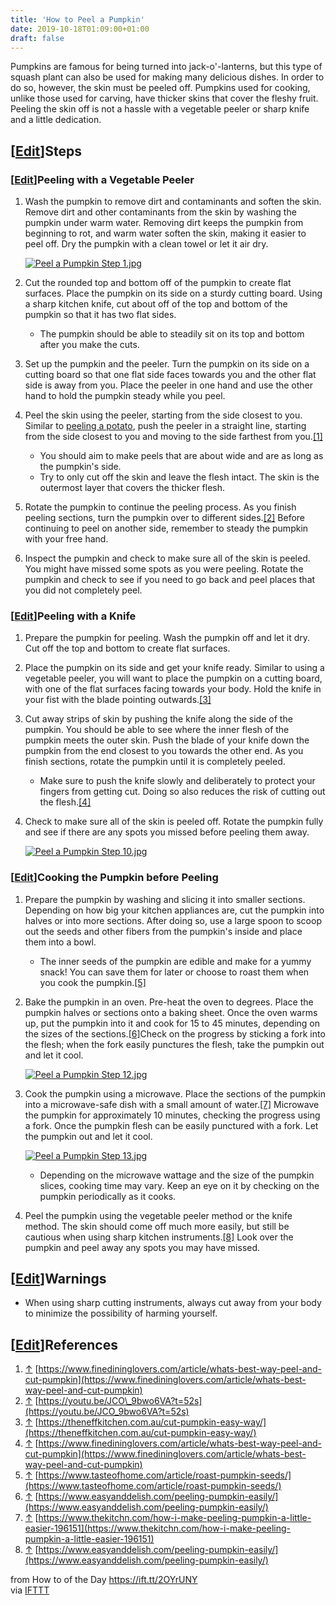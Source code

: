 ```yaml
---
title: 'How to Peel a Pumpkin'
date: 2019-10-18T01:09:00+01:00
draft: false
---
```


Pumpkins are famous for being turned into jack-o'-lanterns, but this type of squash plant can also be used for making many delicious dishes. In order to do so, however, the skin must be peeled off. Pumpkins used for cooking, unlike those used for carving, have thicker skins that cover the fleshy fruit. Peeling the skin off is not a hassle with a vegetable peeler or sharp knife and a little dedication.

\[[Edit](https://www.wikihow.com/index.php?title=Peel-a-Pumpkin&action=edit&section=1 "Edit section: Steps")\]Steps
-------------------------------------------------------------------------------------------------------------------

### \[[Edit](https://www.wikihow.com/index.php?title=Peel-a-Pumpkin&action=edit&section=2 "Edit section: Peeling with a Vegetable Peeler")\]Peeling with a Vegetable Peeler

1.  Wash the pumpkin to remove dirt and contaminants and soften the skin. Remove dirt and other contaminants from the skin by washing the pumpkin under warm water. Removing dirt keeps the pumpkin from beginning to rot, and warm water soften the skin, making it easier to peel off. Dry the pumpkin with a clean towel or let it air dry.  
      
    
    [![Peel a Pumpkin Step 1.jpg](https://www.wikihow.com/images/thumb/c/c6/Peel-a-Pumpkin-Step-1.jpg/aid11303243-v4-728px-Peel-a-Pumpkin-Step-1.jpg)](https://www.wikihow.com/Image:Peel-a-Pumpkin-Step-1.jpg)
    
2.  Cut the rounded top and bottom off of the pumpkin to create flat surfaces. Place the pumpkin on its side on a sturdy cutting board. Using a sharp kitchen knife, cut about off of the top and bottom of the pumpkin so that it has two flat sides.  
      
    *   The pumpkin should be able to steadily sit on its top and bottom after you make the cuts.
3.  Set up the pumpkin and the peeler. Turn the pumpkin on its side on a cutting board so that one flat side faces towards you and the other flat side is away from you. Place the peeler in one hand and use the other hand to hold the pumpkin steady while you peel.  
      
    
4.  Peel the skin using the peeler, starting from the side closest to you. Similar to [peeling a potato](https://www.wikihow.com/Peel-a-Potato "Peel a Potato"), push the peeler in a straight line, starting from the side closest to you and moving to the side farthest from you.[\[1\]](#_note-1)  
      
    *   You should aim to make peels that are about wide and are as long as the pumpkin's side.
    *   Try to only cut off the skin and leave the flesh intact. The skin is the outermost layer that covers the thicker flesh.
5.  Rotate the pumpkin to continue the peeling process. As you finish peeling sections, turn the pumpkin over to different sides.[\[2\]](#_note-2) Before continuing to peel on another side, remember to steady the pumpkin with your free hand.  
      
    
6.  Inspect the pumpkin and check to make sure all of the skin is peeled. You might have missed some spots as you were peeling. Rotate the pumpkin and check to see if you need to go back and peel places that you did not completely peel.  
      
    

### \[[Edit](https://www.wikihow.com/index.php?title=Peel-a-Pumpkin&action=edit&section=3 "Edit section: Peeling with a Knife")\]Peeling with a Knife

1.  Prepare the pumpkin for peeling. Wash the pumpkin off and let it dry. Cut off the top and bottom to create flat surfaces.  
      
    
2.  Place the pumpkin on its side and get your knife ready. Similar to using a vegetable peeler, you will want to place the pumpkin on a cutting board, with one of the flat surfaces facing towards your body. Hold the knife in your fist with the blade pointing outwards.[\[3\]](#_note-3)  
      
    
3.  Cut away strips of skin by pushing the knife along the side of the pumpkin. You should be able to see where the inner flesh of the pumpkin meets the outer skin. Push the blade of your knife down the pumpkin from the end closest to you towards the other end. As you finish sections, rotate the pumpkin until it is completely peeled.  
      
    *   Make sure to push the knife slowly and deliberately to protect your fingers from getting cut. Doing so also reduces the risk of cutting out the flesh.[\[4\]](#_note-4)
4.  Check to make sure all of the skin is peeled off. Rotate the pumpkin fully and see if there are any spots you missed before peeling them away.  
      
    
    [![Peel a Pumpkin Step 10.jpg](https://www.wikihow.com/images/thumb/d/d7/Peel-a-Pumpkin-Step-10.jpg/aid11303243-v4-728px-Peel-a-Pumpkin-Step-10.jpg)](https://www.wikihow.com/Image:Peel-a-Pumpkin-Step-10.jpg)
    

### \[[Edit](https://www.wikihow.com/index.php?title=Peel-a-Pumpkin&action=edit&section=4 "Edit section: Cooking the Pumpkin before Peeling")\]Cooking the Pumpkin before Peeling

1.  Prepare the pumpkin by washing and slicing it into smaller sections. Depending on how big your kitchen appliances are, cut the pumpkin into halves or into more sections. After doing so, use a large spoon to scoop out the seeds and other fibers from the pumpkin's inside and place them into a bowl.  
      
    *   The inner seeds of the pumpkin are edible and make for a yummy snack! You can save them for later or choose to roast them when you cook the pumpkin.[\[5\]](#_note-5)
2.  Bake the pumpkin in an oven. Pre-heat the oven to degrees. Place the pumpkin halves or sections onto a baking sheet. Once the oven warms up, put the pumpkin into it and cook for 15 to 45 minutes, depending on the sizes of the sections.[\[6\]](#_note-6)Check on the progress by sticking a fork into the flesh; when the fork easily punctures the flesh, take the pumpkin out and let it cool.  
      
    
    [![Peel a Pumpkin Step 12.jpg](https://www.wikihow.com/images/thumb/6/61/Peel-a-Pumpkin-Step-12.jpg/aid11303243-v4-728px-Peel-a-Pumpkin-Step-12.jpg)](https://www.wikihow.com/Image:Peel-a-Pumpkin-Step-12.jpg)
    
3.  Cook the pumpkin using a microwave. Place the sections of the pumpkin into a microwave-safe dish with a small amount of water.[\[7\]](#_note-7) Microwave the pumpkin for approximately 10 minutes, checking the progress using a fork. Once the pumpkin flesh can be easily punctured with a fork. Let the pumpkin out and let it cool.  
      
    
    [![Peel a Pumpkin Step 13.jpg](https://www.wikihow.com/images/thumb/3/32/Peel-a-Pumpkin-Step-13.jpg/aid11303243-v4-728px-Peel-a-Pumpkin-Step-13.jpg)](https://www.wikihow.com/Image:Peel-a-Pumpkin-Step-13.jpg)
    
    *   Depending on the microwave wattage and the size of the pumpkin slices, cooking time may vary. Keep an eye on it by checking on the pumpkin periodically as it cooks.
4.  Peel the pumpkin using the vegetable peeler method or the knife method. The skin should come off much more easily, but still be cautious when using sharp kitchen instruments.[\[8\]](#_note-8) Look over the pumpkin and peel away any spots you may have missed.  
      
    

\[[Edit](https://www.wikihow.com/index.php?title=Peel-a-Pumpkin&action=edit&section=5 "Edit section: Warnings")\]Warnings
-------------------------------------------------------------------------------------------------------------------------

*   When using sharp cutting instruments, always cut away from your body to minimize the possibility of harming yourself.

\[[Edit](https://www.wikihow.com/index.php?title=Peel-a-Pumpkin&action=edit&section=6 "Edit section: References")\]References
-----------------------------------------------------------------------------------------------------------------------------

1.  [↑](#_ref-1) [https://www.finedininglovers.com/article/whats-best-way-peel-and-cut-pumpkin](https://www.finedininglovers.com/article/whats-best-way-peel-and-cut-pumpkin)
2.  [↑](#_ref-2) [https://youtu.be/JCO\_9bwo6VA?t=52s](https://youtu.be/JCO_9bwo6VA?t=52s)
3.  [↑](#_ref-3) [https://theneffkitchen.com.au/cut-pumpkin-easy-way/](https://theneffkitchen.com.au/cut-pumpkin-easy-way/)
4.  [↑](#_ref-4) [https://www.finedininglovers.com/article/whats-best-way-peel-and-cut-pumpkin](https://www.finedininglovers.com/article/whats-best-way-peel-and-cut-pumpkin)
5.  [↑](#_ref-5) [https://www.tasteofhome.com/article/roast-pumpkin-seeds/](https://www.tasteofhome.com/article/roast-pumpkin-seeds/)
6.  [↑](#_ref-6) [https://www.easyanddelish.com/peeling-pumpkin-easily/](https://www.easyanddelish.com/peeling-pumpkin-easily/)
7.  [↑](#_ref-7) [https://www.thekitchn.com/how-i-make-peeling-pumpkin-a-little-easier-196151](https://www.thekitchn.com/how-i-make-peeling-pumpkin-a-little-easier-196151)
8.  [↑](#_ref-8) [https://www.easyanddelish.com/peeling-pumpkin-easily/](https://www.easyanddelish.com/peeling-pumpkin-easily/)

  
  
from How to of the Day https://ift.tt/2OYrUNY  
via [IFTTT](https://ifttt.com/?ref=da&site=blogger)